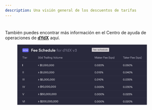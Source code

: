 ```yaml
---
description: Una visión general de los descuentos de tarifas
---
```


#

También puedes encontrar más información en el Centro de ayuda de operaciones de [**dYdX**](https://help.dydx.exchange/en/articles/4798040-perpetual-trade-fees) aquí.

<figure><img src="../.gitbook/assets/Screenshot 2023-10-05 at 09.39.07.png" alt=""><figcaption></figcaption></figure>
